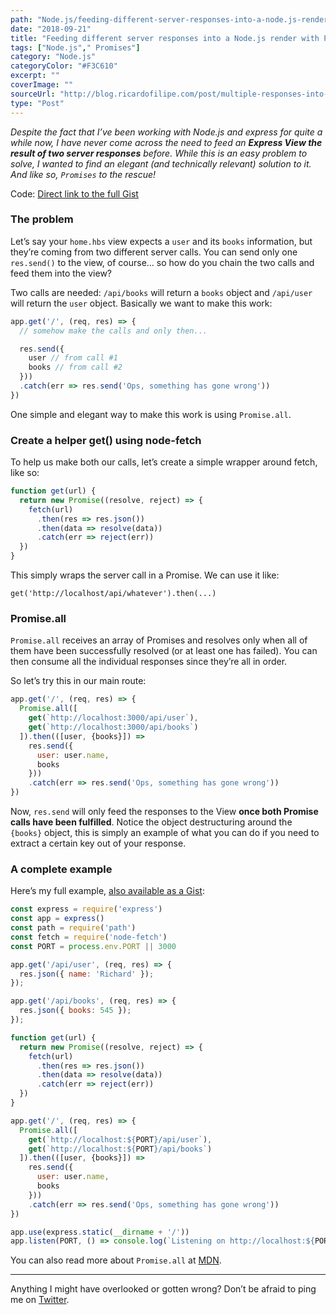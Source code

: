 ```yaml
---
path: "Node.js/feeding-different-server-responses-into-a-node.js-render-with-promises"
date: "2018-09-21"
title: "Feeding different server responses into a Node.js render with Promises"
tags: ["Node.js"," Promises"]
category: "Node.js"
categoryColor: "#F3C610"
excerpt: ""
coverImage: ""
sourceUrl: "http://blog.ricardofilipe.com/post/multiple-responses-into-node-render"
type: "Post"
---
```


_Despite the fact that I’ve been working with Node.js and express for quite a while now, I have never come across the need to feed an **Express View the result of two server responses** before. While this is an easy problem to solve, I wanted to find an elegant (and technically relevant) solution to it. And like so, `Promises` to the rescue!_

Code: [Direct link to the full Gist](https://gist.github.com/magalhini/e23dd1dc69ee843c0eef590d31534441)

### The problem

Let’s say your `home.hbs` view expects a `user` and its `books` information, but they’re coming from two different server calls. You can send only one `res.send()` to the view, of course… so how do you chain the two calls and feed them into the view?

Two calls are needed: `/api/books` will return a `books` object and `/api/user` will return the `user` object. Basically we want to make this work:

```javascript
app.get('/', (req, res) => {
  // somehow make the calls and only then...

  res.send({
    user // from call #1
    books // from call #2
  }))
  .catch(err => res.send('Ops, something has gone wrong'))
})
```

One simple and elegant way to make this work is using `Promise.all`.

### Create a helper get() using node-fetch

To help us make both our calls, let’s create a simple wrapper around fetch, like so:

```javascript
function get(url) {
  return new Promise((resolve, reject) => {
    fetch(url)
      .then(res => res.json())
      .then(data => resolve(data))
      .catch(err => reject(err))
  })
}
```

This simply wraps the server call in a Promise. We can use it like:

`get('http://localhost/api/whatever').then(...)`

### Promise.all

`Promise.all` receives an array of Promises and resolves only when all of them have been successfully resolved (or at least one has failed). You can then consume all the individual responses since they’re all in order.

So let’s try this in our main route:

```javascript
app.get('/', (req, res) => {
  Promise.all([
    get(`http://localhost:3000/api/user`),
    get(`http://localhost:3000/api/books`)
  ]).then(([user, {books}]) =>
    res.send({
      user: user.name,
      books
    }))
    .catch(err => res.send('Ops, something has gone wrong'))
})
```

Now, `res.send` will only feed the responses to the View **once both Promise calls have been fulfilled**. Notice the object destructuring around the `{books}` object, this is simply an example of what you can do if you need to extract a certain key out of your response.

### A complete example

Here’s my full example, [also available as a Gist](https://gist.github.com/magalhini/e23dd1dc69ee843c0eef590d31534441):

```javascript
const express = require('express')
const app = express()
const path = require('path')
const fetch = require('node-fetch')
const PORT = process.env.PORT || 3000

app.get('/api/user', (req, res) => {
  res.json({ name: 'Richard' });
});

app.get('/api/books', (req, res) => {
  res.json({ books: 545 });
});

function get(url) {
  return new Promise((resolve, reject) => {
    fetch(url)
      .then(res => res.json())
      .then(data => resolve(data))
      .catch(err => reject(err))
  })
}

app.get('/', (req, res) => {
  Promise.all([
    get(`http://localhost:${PORT}/api/user`),
    get(`http://localhost:${PORT}/api/books`)
  ]).then(([user, {books}]) =>
    res.send({
      user: user.name,
      books
    }))
    .catch(err => res.send('Ops, something has gone wrong'))
})

app.use(express.static(__dirname + '/'))
app.listen(PORT, () => console.log(`Listening on http://localhost:${PORT}`))
```

You can also read more about `Promise.all` at [MDN](https://developer.mozilla.org/en/docs/Web/JavaScript/Reference/Global_Objects/Promise/all).

* * *

Anything I might have overlooked or gotten wrong? Don’t be afraid to ping me on [Twitter](http://twitter.com/magalhini).
